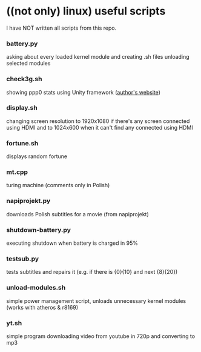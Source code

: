 # ((not only) linux) useful scripts

I have NOT written all scripts from this repo.

### battery.py

asking about every loaded kernel module and creating .sh files unloading selected modules

### check3g.sh

showing ppp0 stats using Unity framework ([author's website](http://opensource.ksx4system.net/ubuntu/check3g/))

### display.sh

changing screen resolution to 1920x1080 if there's any screen connected using HDMI and to 1024x600 when it can't find any connected using HDMI

### fortune.sh

displays random fortune

### mt.cpp

turing machine (comments only in Polish)

### napiprojekt.py

downloads Polish subtitles for a movie (from napiprojekt)

### shutdown-battery.py

executing shutdown when battery is charged in 95%

### testsub.py

tests subtitles and repairs it (e.g. if there is {0}{10} and next {8}{20})

### unload-modules.sh

simple power management script, unloads unnecessary kernel modules (works with atheros & r8169)

### yt.sh

simple program downloading video from youtube in 720p and converting to mp3

